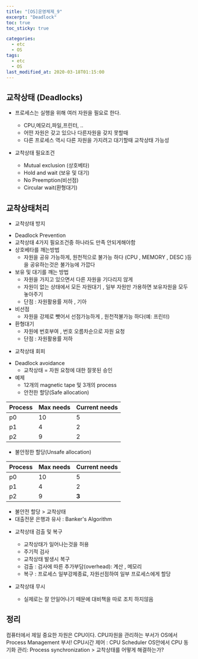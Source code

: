 ```yaml
---
title: "[OS]운영체제_9"
excerpt: "Deadlock"
toc: true
toc_sticky: true

categories:
  - etc
  - OS
tags:
  - etc
  - OS
last_modified_at: 2020-03-18T01:15:00
---
```


## 교착상태 (Deadlocks)
   + 프로세스는 실행을 위해 여러 자원을 필요로 한다.
      - CPU,메모리,파일,프린터, ..
      - 어떤 자원은 갖고 있으나 다른자원을 갖지 못할때
      - 다른 프로세스 역시 다른 자원을 가지려고 대기할때 교착상태 가능성
   
   + 교착상태 필요조건
      - Mutual exclusion (상호베타)
      - Hold and wait (보유 및 대기)
      - No Preemption(비선점)
      - Circular wait(환형대기)

## 교착상태처리

+ 교착상태 방지
 - Deadlock Prevention
 - 교착상태 4가지 필요조건중 하나라도 만족 안되게해야함
 - 상호베타를 깨는방법
   * 자원을 공유 가능하게, 원천적으로 불가능 하다 (CPU , MEMORY , DESC )등을 공유하는것은 불가능에 가깝다
 - 보유 및 대기를 깨는 방법
   * 자원을 가지고 있으면서 다른 자원을 기다리지 않게
   * 자원이 없는 상태에서 모든 자원대기 , 일부 자원만 가용하면 보유자원을 모두 놓아주기
   * 단점 : 자원활용률 저하 , 기아
 - 비선점
   * 자원을 강제로 뺏어서 선점가능하게 , 원천적불가능 하다(예: 프린터)   
 - 환형대기
   * 자원에 번호부여 , 번호 오름차순으로 자원 요청
   * 단점 : 자원활용률 저하  
+ 교착상태 회피
 - Deadlock avoidance
    * 교착상태 = 자원 요청에 대한 잘못된 승인
 - 예제
    * 12개의 magnetic tape 및 3개의 process
    * 안전한 할당(Safe allocation)

|Process|Max needs|Current needs|
|-----|-----|-----|        
|p0|10|5|
|p1|4|2|
|p2|9|2|


* 불안정한 할당(Unsafe allocation)
    
|Process|Max needs|Current needs|
|-----|-----|-----|        
|p0|10|5|
|p1|4|2|
|p2|9|**3**|

* 불안전 할당 > 교착상태
* 대출전문 은행과 유사 : Banker's Algorithm

+ 교착상태 검출 및 복구
    - 교착상태가 일어나는것을 허용
    - 주기적 검사
    - 교착상태 발생시 복구
    - 검출 : 검사에 따른 추가부담(overhead): 계산 , 메모리
    - 복구 : 프로세스 일부강제종료, 자원선점하여 일부 프로세스에게 할당

+ 교착상태 무시
    - 실제로는 잘 안일어나기 떼문에 대비책을 따로 조치 하지않음

## 정리

컴퓨터에서 제일 중요한 자원은 CPU이다.
CPU자원을 관리하는 부서가 OS에서 Process Management 부서!
CPU시간 제어 : CPU Scheduler
OS안에서 CPU 동기화 관리: Process synchronization > 교착상태를 어떻게 해결하는가?

